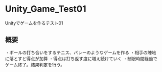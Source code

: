 # Unity_Game_Test01
Unityでゲームを作るテスト01

## 概要
・ボールの打ち合いをするテニス、バレーのようなゲームを作る
・相手の陣地に落とすと得点が加算
・得点は打ち返す度に増え続けていく
・制限時間経過でゲーム終了。結果判定を行う。